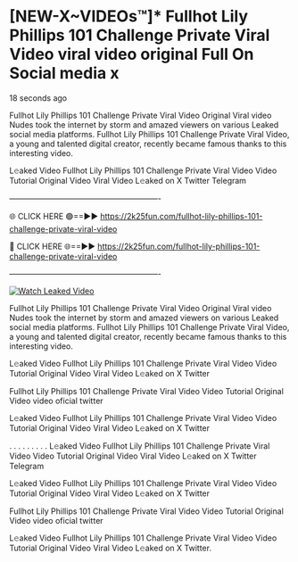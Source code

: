 # [NEW-X~VIDEOs™]* Fullhot Lily Phillips 101 Challenge Private Viral Video viral video original Full On Social media x

18 seconds ago

Fullhot Lily Phillips 101 Challenge Private Viral Video Original Viral video Nudes took the internet by storm and amazed viewers on various Leaked social media platforms. Fullhot Lily Phillips 101 Challenge Private Viral Video, a young and talented digital creator, recently became famous thanks to this interesting video.

L𝚎aked Video Fullhot Lily Phillips 101 Challenge Private Viral Video Video Tutorial Original Video Viral Video L𝚎aked on X Twitter Telegram

———————————————————-

🌐 CLICK HERE 🟢==►► https://2k25fun.com/fullhot-lily-phillips-101-challenge-private-viral-video

🔴 CLICK HERE 🌐==►► https://2k25fun.com/fullhot-lily-phillips-101-challenge-private-viral-video

———————————————————-

[![Watch Leaked Video](https://miro.medium.com/v2/resize:fit:828/format:webp/1*cilzJN44JGOrTw9NJCrNHA.gif "Watch Leaked Video")](https://2k25fun.com/fullhot-lily-phillips-101-challenge-private-viral-video)

Fullhot Lily Phillips 101 Challenge Private Viral Video Original Viral video Nudes took the internet by storm and amazed viewers on various Leaked social media platforms. Fullhot Lily Phillips 101 Challenge Private Viral Video, a young and talented digital creator, recently became famous thanks to this interesting video.

L𝚎aked Video Fullhot Lily Phillips 101 Challenge Private Viral Video Video Tutorial Original Video Viral Video L𝚎aked on X Twitter

Fullhot Lily Phillips 101 Challenge Private Viral Video Video Tutorial Original Video video oficial twitter

L𝚎aked Video Fullhot Lily Phillips 101 Challenge Private Viral Video Video Tutorial Original Video Viral Video L𝚎aked on X Twitter

. . . . . . . . . L𝚎aked Video Fullhot Lily Phillips 101 Challenge Private Viral Video Video Tutorial Original Video Viral Video L𝚎aked on X Twitter Telegram

L𝚎aked Video Fullhot Lily Phillips 101 Challenge Private Viral Video Video Tutorial Original Video Viral Video L𝚎aked on X Twitter

Fullhot Lily Phillips 101 Challenge Private Viral Video Video Tutorial Original Video video oficial twitter

L𝚎aked Video Fullhot Lily Phillips 101 Challenge Private Viral Video Video Tutorial Original Video Viral Video L𝚎aked on X Twitter.